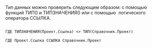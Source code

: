 Тип данных можно проверить следующим образом: с помощью функций ТИП() и ТИПЗНАЧЕНИЯ() или с помощью  логического оператора ССЫЛКА.

```bsl

ГДЕ ТИПЗНАЧЕНИЯ(Проект.Ссылка) <> ТИП(Справочник.Проект)

ГДЕ Проект.Ссылка ССЫЛКА Справочник.Проект

```